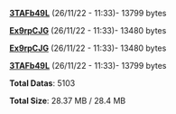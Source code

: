 [**3TAFb49L**](/data/3TAFb49L.txt) (26/11/22 - 11:33)- 13799 bytes

[**Ex9rpCJG**](/data/Ex9rpCJG.txt) (26/11/22 - 11:33)- 13480 bytes

[**Ex9rpCJG**](/data/Ex9rpCJG.txt) (26/11/22 - 11:33)- 13480 bytes

[**3TAFb49L**](/data/3TAFb49L.txt) (26/11/22 - 11:33)- 13799 bytes

**Total Datas**: 5103

**Total Size**: 28.37 MB / 28.4 MB